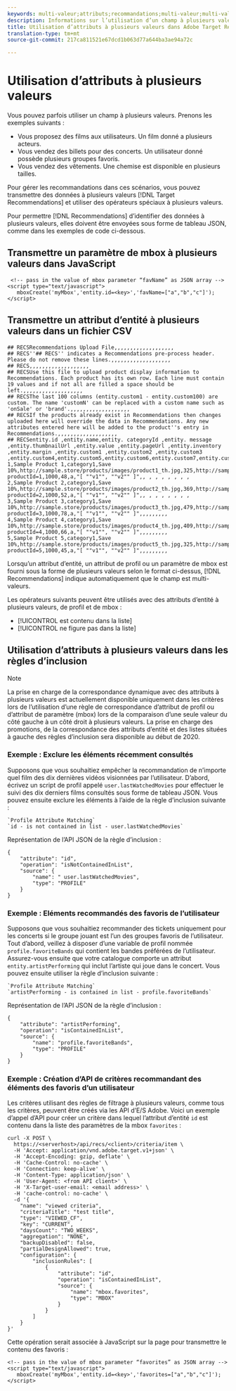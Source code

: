 ```yaml
---
keywords: multi-valeur;attributs;recommandations;multi-valeur;multi-valeur
description: Informations sur l’utilisation d’un champ à plusieurs valeurs dans les recommandations Adobe Target à l’aide d’opérateurs spéciaux à plusieurs valeurs.
title: Utilisation d’attributs à plusieurs valeurs dans Adobe Target Recommendations
translation-type: tm+mt
source-git-commit: 217ca811521e67dcd1b063d77a644ba3ae94a72c

---
```



# Utilisation d’attributs à plusieurs valeurs

Vous pouvez parfois utiliser un champ à plusieurs valeurs. Prenons les exemples suivants :

* Vous proposez des films aux utilisateurs. Un film donné a plusieurs acteurs.
* Vous vendez des billets pour des concerts. Un utilisateur donné possède plusieurs groupes favoris.
* Vous vendez des vêtements. Une chemise est disponible en plusieurs tailles.

Pour gérer les recommandations dans ces scénarios, vous pouvez transmettre des données à plusieurs valeurs [!DNL Target Recommendations] et utiliser des opérateurs spéciaux à plusieurs valeurs.

Pour permettre [!DNL Recommendations] d’identifier des données à plusieurs valeurs, elles doivent être envoyées sous forme de tableau JSON, comme dans les exemples de code ci-dessous.

## Transmettre un paramètre de mbox à plusieurs valeurs dans JavaScript

```
 <!-- pass in the value of mbox parameter “favName” as JSON array -->
<script type="text/javascript">
   mboxCreate('myMbox','entity.id=<key>','favName=["a","b","c"]');
</script>
```

## Transmettre un attribut d’entité à plusieurs valeurs dans un fichier CSV

```
## RECSRecommendations Upload File,,,,,,,,,,,,,,,,,,,
## RECS''## RECS'' indicates a Recommendations pre-process header. Please do not remove these lines.,,,,,,,,,,,,,,,,,,,
## RECS,,,,,,,,,,,,,,,,,,,
## RECSUse this file to upload product display information to Recommendations. Each product has its own row. Each line must contain 19 values and if not all are filled a space should be left.,,,,,,,,,,,,,,,,,,,
## RECSThe last 100 columns (entity.custom1 - entity.custom100) are custom. The name 'customN' can be replaced with a custom name such as 'onSale' or 'brand'.,,,,,,,,,,,,,,,,,,,
## RECSIf the products already exist in Recommendations then changes uploaded here will override the data in Recommendations. Any new attributes entered here will be added to the product''s entry in Recommendations.,,,,,,,,,,,,,,,,,,,
## RECSentity.id ,entity.name,entity. categoryId ,entity. message ,entity.thumbnailUrl ,entity.value ,entity.pageUrl ,entity.inventory ,entity.margin ,entity.custom1 ,entity.custom2 ,entity.custom3 ,entity.custom4,entity.custom5,entity.custom6,entity.custom7,entity.custom8,entity.custom9,entity.custom10,
1,Sample Product 1,category1,Save 10%,http://sample.store/products/images/product1_th.jpg,325,http://sample.store/products/product_detail.jsp?productId=1,1000,48,a,"[ ""v1"", ""v2"" ]",, , , , , , , ,
2,Sample Product 2,category1,Save 10%,http://sample.store/products/images/product2_th.jpg,369,http://sample.store/products/product_detail.jsp?productId=2,1000,52,a,"[ ""v1"", ""v2"" ]",, , , , , , , ,
3,Sample Product 3,category1,Save 10%,http://sample.store/products/images/product3_th.jpg,479,http://sample.store/products/product_detail.jsp?productId=3,1000,78,a,"[ ""v1"", ""v2"" ]",,,,,,,,,
4,Sample Product 4,category1,Save 10%,http://sample.store/products/images/product4_th.jpg,409,http://sample.store/products/product_detail.jsp?productId=4,1000,66,a,"[ ""v1"", ""v2"" ]",,,,,,,,,
5,Sample Product 5,category1,Save 10%,http://sample.store/products/images/product5_th.jpg,325,http://sample.store/products/product_detail.jsp?productId=5,1000,45,a,"[ ""v1"", ""v2"" ]",,,,,,,,, 
```

Lorsqu’un attribut d’entité, un attribut de profil ou un paramètre de mbox est fourni sous la forme de plusieurs valeurs selon le format ci-dessus, [!DNL Recommendations] indique automatiquement que le champ est multi-valeurs.

Les opérateurs suivants peuvent être utilisés avec des attributs d’entité à plusieurs valeurs, de profil et de mbox :

* [!UICONTROL est contenu dans la liste]
* [!UICONTROL ne figure pas dans la liste]

## Utilisation d’attributs à plusieurs valeurs dans les règles d’inclusion

>[!NOTE]
>
>La prise en charge de la correspondance dynamique avec des attributs à plusieurs valeurs est actuellement disponible uniquement dans les critères lors de l’utilisation d’une règle de correspondance d’attribut de profil ou d’attribut de paramètre (mbox) lors de la comparaison d’une seule valeur du côté gauche à un côté droit à plusieurs valeurs. La prise en charge des promotions, de la correspondance des attributs d’entité et des listes situées à gauche des règles d’inclusion sera disponible au début de 2020.


### Exemple : Exclure les éléments récemment consultés

Supposons que vous souhaitiez empêcher la recommandation de n’importe quel film des dix dernières vidéos visionnées par l’utilisateur. D’abord, écrivez un script de profil appelé `user.lastWatchedMovies` pour effectuer le suivi des dix derniers films consultés sous forme de tableau JSON. Vous pouvez ensuite exclure les éléments à l’aide de la règle d’inclusion suivante :

```
`Profile Attribute Matching`
`id - is not contained in list - user.lastWatchedMovies`
```

Représentation de l’API JSON de la règle d’inclusion :

```
{
    "attribute": "id",
    "operation": "isNotContainedInList",
    "source": {
        "name": " user.lastWatchedMovies",
        "type": "PROFILE"
    }
} 
```

### Exemple : Eléments recommandés des favoris de l’utilisateur

Supposons que vous souhaitiez recommander des tickets uniquement pour les concerts si le groupe jouant est l’un des groupes favoris de l’utilisateur. Tout d’abord, veillez à disposer d’une variable de profil nommée `profile.favoriteBands` qui contient les bandes préférées de l’utilisateur. Assurez-vous ensuite que votre catalogue comporte un attribut `entity.artistPerforming` qui inclut l’artiste qui joue dans le concert. Vous pouvez ensuite utiliser la règle d’inclusion suivante :

```
`Profile Attribute Matching`
`artistPerforming - is contained in list - profile.favoriteBands`
```

Représentation de l’API JSON de la règle d’inclusion :

```
{
    "attribute": "artistPerforming",
    "operation": "isContainedInList",
    "source": {
        "name": "profile.favoriteBands",
        "type": "PROFILE"
    }
}
```

### Exemple : Création d’API de critères recommandant des éléments des favoris d’un utilisateur

Les critères utilisant des règles de filtrage à plusieurs valeurs, comme tous les critères, peuvent être créés via les API d’E/S Adobe. Voici un exemple d’appel d’API pour créer un critère dans lequel l’attribut d’entité `id` est contenu dans la liste des paramètres de la mbox `favorites` :

```
curl -X POST \
  https://<serverhost>/api/recs/<client>/criteria/item \
  -H 'Accept: application/vnd.adobe.target.v1+json' \
  -H 'Accept-Encoding: gzip, deflate' \
  -H 'Cache-Control: no-cache' \
  -H 'Connection: keep-alive' \
  -H 'Content-Type: application/json' \
  -H 'User-Agent: <from API client>' \
  -H 'X-Target-user-email: <email address>' \
  -H 'cache-control: no-cache' \
  -d '{
    "name": "viewed criteria",
    "criteriaTitle": "test title",
    "type": "VIEWED_CF",
    "key": "CURRENT",
    "daysCount": "TWO_WEEKS",
    "aggregation": "NONE",
    "backupDisabled": false,
    "partialDesignAllowed": true,
    "configuration": {
        "inclusionRules": [
            {
                "attribute": "id",
                "operation": "isContainedInList",
                "source": {
                    "name": "mbox.favorites",
                    "type": "MBOX"
                }
            }
        ]
    }
}'
```

Cette opération serait associée à JavaScript sur la page pour transmettre le contenu des favoris :

```
<!-- pass in the value of mbox parameter “favorites” as JSON array -->
<script type="text/javascript">
   mboxCreate('myMbox','entity.id=<key>','favorites=["a","b","c"]');
</script>
```
